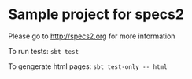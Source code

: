 Sample project for specs2
=========================

Please go to http://specs2.org for more information

To run tests:
<code>sbt test</code>

To gengerate html pages:
<code>sbt test-only -- html</code>

